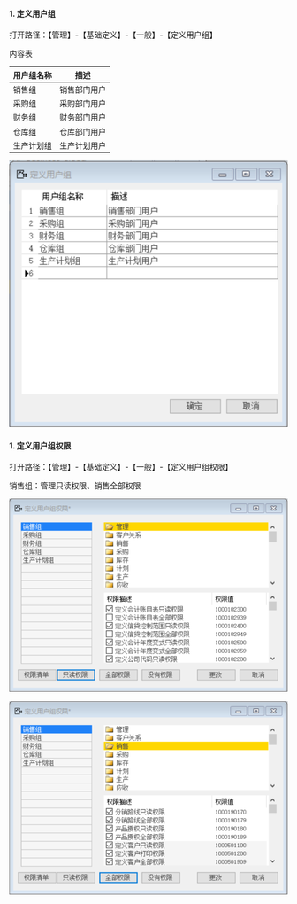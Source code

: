 #### 1. **定义用户组**

打开路径：【管理】-【基础定义】-【一般】-【定义用户组】

内容表

| **用户组名称** | **描述**     |
| -------------- | ------------ |
| 销售组         | 销售部门用户 |
| 采购组         | 采购部门用户 |
| 财务组         | 财务部门用户 |
| 仓库组         | 仓库部门用户 |
| 生产计划组     | 生产计划用户 |

![img](BAP_QuickStart_Images/16.1.png) 

#### 1. **定义用户组权限**

打开路径：【管理】-【基础定义】-【一般】-【定义用户组权限】

销售组：管理只读权限、销售全部权限

![img](BAP_QuickStart_Images/16.2.png) 

![img](BAP_QuickStart_Images/16.3.png) 